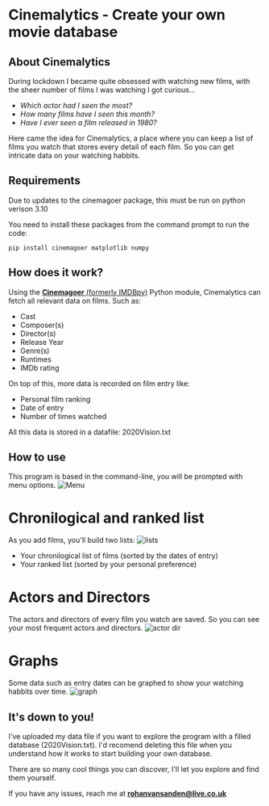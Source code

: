 # Cinemalytics - Create your own movie database

## About Cinemalytics
During lockdown I became quite obsessed with watching new films, with the sheer number of films I was watching I got curious...

- _Which actor had I seen the most?_
- _How many films have I seen this month?_
- _Have I ever seen a film released in 1980?_

Here came the idea for Cinemalytics, a place where you can keep a list of films you watch that stores every detail of each film. 
So you can get intricate data on your watching habbits.

## Requirements
Due to updates to the cinemagoer package, this must be run on python verison 3.10

You need to install these packages from the command prompt to run the code:
```
pip install cinemagoer matplotlib numpy
```
## How does it work?
Using the [**Cinemagoer** (formerly IMDBpy)](https://cinemagoer.readthedocs.io/en/latest/) Python module, Cinemalytics can fetch all relevant data on films. 
Such as:
- Cast
- Composer(s)
- Director(s)
- Release Year
- Genre(s)
- Runtimes
- IMDb rating

On top of this, more data is recorded on film entry like:
- Personal film ranking
- Date of entry
- Number of times watched 

All this data is stored in a datafile: 2020Vision.txt

## How to use
This program is based in the command-line, you will be prompted with menu options.
![Menu](https://github.com/RohanBilly/Cinemalytics/assets/92380601/be4f8417-2ec2-49d9-897e-1eca79d92ee9)

# Chronilogical and ranked list
As you add films, you'll build two lists:
![lists](https://github.com/RohanBilly/Cinemalytics/assets/92380601/bd38b01a-dfcd-47de-96f7-32e93ac18ce5)
- Your chronilogical list of films (sorted by the dates of entry)
- Your ranked list (sorted by your personal preference)

# Actors and Directors
The actors and directors of every film you watch are saved. So you can see your most frequent actors and directors.
![actor dir](https://github.com/RohanBilly/Cinemalytics/assets/92380601/eb8a478b-77cd-4949-8c99-e3e93890e1e2)

# Graphs
Some data such as entry dates can be graphed to show your watching habbits over time.
![graph](https://github.com/RohanBilly/Cinemalytics/assets/92380601/d4732f99-e366-4f30-8788-204754bf664f)


## It's down to you!
I've uploaded my data file if you want to explore the program with a filled database (2020Vision.txt). I'd recomend deleting this file when you understand how it works to start building your own database.

There are so many cool things you can discover, I'll let you explore and find them yourself.


If you have any issues, reach me at <strong>rohanvansanden@live.co.uk</strong> 








